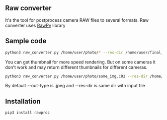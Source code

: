 ## Raw converter
It's the tool for postprocess camera RAW files to several formats.
Raw converter uses [RawPy](https://github.com/letmaik/rawpy) library
## Sample code
```bash
python3 raw_converter.py /home/user/photo/* --res-dir /home/user/final_photo --out-type .jpeg
```

You can get thumbnail for more speed rendering. But on some cameras it don't work 
and may return different thumbnails for different cameras.
```bash
python3 raw_converter.py /home/user/photo/some_img.CR2 --res-dir /home/user/final_photo --get-thumb
```

By default --out-type is .jpeg and --res-dir is same dir with input file

## Installation
```
pip3 install rawproc
```
